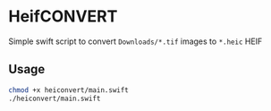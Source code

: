 # HeifCONVERT

Simple swift script to convert `Downloads/*.tif` images to `*.heic` HEIF

## Usage

```bash
chmod +x heiconvert/main.swift
./heiconvert/main.swift
```
